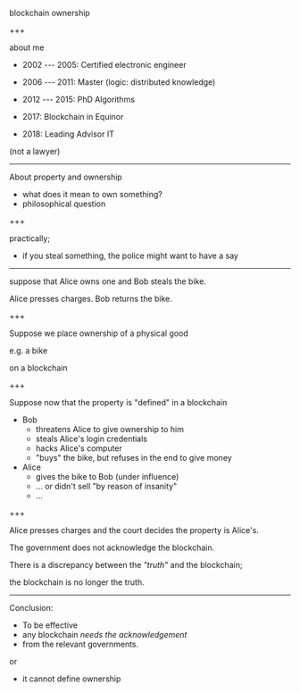 blockchain ownership

+++

about me

* 2002 --- 2005: Certified electronic engineer
* 2006 --- 2011: Master (logic: distributed knowledge)
* 2012 --- 2015: PhD Algorithms

* 2017: Blockchain in Equinor
* 2018: Leading Advisor IT

(not a lawyer)

---

About property and ownership

* what does it mean to own something?
* philosophical question

+++

practically;

* if you steal something, the police might want to have a say


---

suppose that Alice owns one and Bob steals the bike.

Alice presses charges.  Bob returns the bike.

+++


Suppose we place ownership of a physical good

e.g. a bike

on a blockchain

+++

Suppose now that the property is "defined" in a blockchain

* Bob
  * threatens Alice to give ownership to him
  * steals Alice's login credentials
  * hacks Alice's computer
  * "buys" the bike, but refuses in the end to give money
* Alice
  * gives the bike to Bob (under influence)
  * ... or didn't sell "by reason of insanity"
  * ...

+++

Alice presses charges and the court decides the property is Alice's.

The government does not acknowledge the blockchain.

There is a discrepancy between the _"truth"_ and the blockchain;

the blockchain is no longer the truth.

---

Conclusion:

* To be effective
* any blockchain _needs the acknowledgement_
* from the relevant governments.

or

* it cannot define ownership
